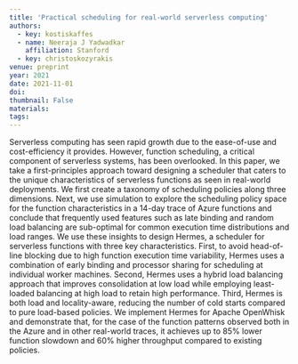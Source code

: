 ```yaml
---
title: 'Practical scheduling for real-world serverless computing'
authors:
  - key: kostiskaffes
  - name: Neeraja J Yadwadkar
    affiliation: Stanford
  - key: christoskozyrakis
venue: preprint
year: 2021
date: 2021-11-01
doi: 
thumbnail: False
materials:
tags:
---
```

Serverless computing has seen rapid growth due to the ease-of-use and cost-efficiency it provides. However, function scheduling, a critical component of serverless systems, has been overlooked. In this paper, we take a first-principles approach toward designing a scheduler that caters to the unique characteristics of serverless functions as seen in real-world deployments. We first create a taxonomy of scheduling policies along three dimensions. Next, we use simulation to explore the scheduling policy space for the function characteristics in a 14-day trace of Azure functions and conclude that frequently used features such as late binding and random load balancing are sub-optimal for common execution time distributions and load ranges. We use these insights to design Hermes, a scheduler for serverless functions with three key characteristics. First, to avoid head-of-line blocking due to high function execution time variability, Hermes uses a combination of early binding and processor sharing for scheduling at individual worker machines. Second, Hermes uses a hybrid load balancing approach that improves consolidation at low load while employing least-loaded balancing at high load to retain high performance. Third, Hermes is both load and locality-aware, reducing the number of cold starts compared to pure load-based policies. We implement Hermes for Apache OpenWhisk and demonstrate that, for the case of the function patterns observed both in the Azure and in other real-world traces, it achieves up to 85% lower function slowdown and 60% higher throughput compared to existing policies.
